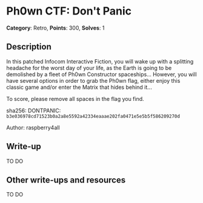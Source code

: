 # Ph0wn CTF: Don't Panic

**Category**: Retro, **Points**: 300, **Solves**: 1

## Description

In this patched Infocom Interactive Fiction, you will wake up with a splitting headache for the worst day of your life, as the Earth is going to be demolished by a fleet of Ph0wn Constructor spaceships... However, you will have several options in order to grab the Ph0wn flag, either enjoy this classic game and/or enter the Matrix that hides behind it...

To score, please remove all spaces in the flag you find.

sha256: DONTPANIC:
`b3e036978cd71523b0a2a8e5592a42334eaaae202fa0471e5e5b5f586209270d`

Author: raspberry4all


## Write-up

TO DO

## Other write-ups and resources

TO DO
